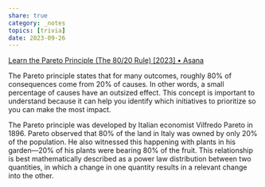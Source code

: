 ```yaml
---
share: true
category: _notes
topics: [trivia]
date: 2023-09-26
---
```


[Learn the Pareto Principle (The 80/20 Rule) [2023] • Asana](https://asana.com/resources/pareto-principle-80-20-rule)

The Pareto principle states that for many outcomes, roughly 80% of consequences come from 20% of causes. In other words, a small percentage of causes have an outsized effect. This concept is important to understand because it can help you identify which initiatives to prioritize so you can make the most impact.

The Pareto principle was developed by Italian economist Vilfredo Pareto in 1896. Pareto observed that 80% of the land in Italy was owned by only 20% of the population. He also witnessed this happening with plants in his garden—20% of his plants were bearing 80% of the fruit. This relationship is best mathematically described as a power law distribution between two quantities, in which a change in one quantity results in a relevant change into the other.
